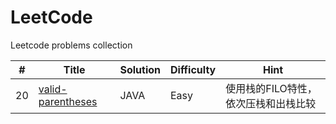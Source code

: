 # LeetCode

Leetcode problems collection


| #  |  Title | Solution  | Difficulty  | Hint
| ------------ | ------------ | ------------ | ------------ | --------|
| 20  | [valid-parentheses](https://leetcode.com/problems/valid-parentheses/description/ "valid-parentheses") | JAVA  | Easy  | 使用栈的FILO特性，依次压栈和出栈比较
